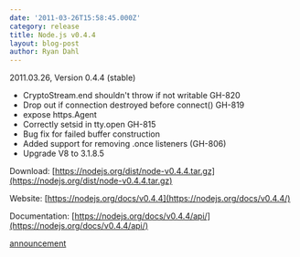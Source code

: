 ```yaml
---
date: '2011-03-26T15:58:45.000Z'
category: release
title: Node.js v0.4.4
layout: blog-post
author: Ryan Dahl
---
```


2011.03.26, Version 0.4.4 (stable)

- CryptoStream.end shouldn't throw if not writable GH-820
- Drop out if connection destroyed before connect() GH-819
- expose https.Agent
- Correctly setsid in tty.open GH-815
- Bug fix for failed buffer construction
- Added support for removing .once listeners (GH-806)
- Upgrade V8 to 3.1.8.5

Download: [https://nodejs.org/dist/node-v0.4.4.tar.gz](https://nodejs.org/dist/node-v0.4.4.tar.gz)

Website: [https://nodejs.org/docs/v0.4.4](https://nodejs.org/docs/v0.4.4/)

Documentation: [https://nodejs.org/docs/v0.4.4/api/](https://nodejs.org/docs/v0.4.4/api/)

[announcement](https://groups.google.com/d/topic/nodejs/LlQCYhDEPAc/discussion)
